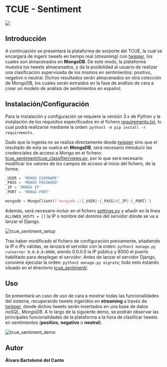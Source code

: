 # TCUE - Sentiment

<div>
  <img src="https://github.com/alvarob96/tcue/blob/master/resources/tcue_es.png"><br>
</div>

## Introducción

A continuación se presentará la plataforma de sorporte del TCUE, la cual se encargará de ingerir tweets en tiempo real 
(_streaming_) con [twipper](https://github.com/alvarob96/twipper), los cuales son almacenados en **MongoDB**. De este modo,
la plataforma muestra los tweets almacenados, y da la posibilidad al usuario de realizar una clasificación supervisada
de los mismos en sentimientos: positivo, negativo o neutral. Dichos resultados serán almacenados en otra colección de 
MongoDB, los cuales serán extraidos en la fase de análisis de cara a crear un modelo de análisis de sentimientos en 
español.

## Instalación/Configuración

Para la instalación y configuración se requiere la versión 3.x de Python y la instalación de los requisitos especificados 
en el fichero [requirements.txt](https://github.com/alvarob96/tcue/blob/master/tcue_sentiment/requirements.txt), lo cual 
podrá realizarse mediante la orden: ``python3 -m pip install -r requirements``. 

Dado que la ingesta no se realiza directamente desde [twipper](https://github.com/alvarob96/twipper) sino que el 
resultado de esta se vuelca en **MongoDB**, será necesario introducir las credenciales de acceso a Mongo en el fichero: 
[tcue_sentiment/tcue_classifier/views.py](https://github.com/alvarob96/tcue/blob/master/tcue_sentiment/tcue_classifier/views.py), 
por lo que será necesario modificar los valores de los campos de acceso al inicio del fichero, de la forma: 

````python
_USER = 'MONGO USERNAME'
_PASS = 'MONGO PASSWORD'
_IP = 'MONGO IP'
_PORT = 'MONGO PORT'

mongodb = MongoClient(f'mongodb://{_USER}:{_PASS}@{_IP}:{_PORT}')
````

Además, será necesario incluir en el fichero 
[settings.py](https://github.com/alvarob96/tcue/blob/master/tcue_sentiment/tcue_sentiment/settings.py) y añadir en la línea
``ALLOWED_HOSTS = []`` la IP o nombre del dominio del servidor dónde se va a lanzar el Django.

![tcue_sentiment_setup](https://github.com/alvarob96/tcue/blob/master/resources/tcue_sentiment_setup.gif)

Tras haber modificado el fichero de configuración previamente, añadiendo la IP o IPs válidas, se lanzará el servidor con
la orden: ``python3 manage.py runserver 0.0.0.0:8000``, siendo 0.0.0.0 la IP pública y 8000 el puerto habilitado para 
desplegar el servidor. Antes de lanzar el servidor Django, conviene ejecutar la orden: ``python3 manage.py migrate``; todo
esto estando situado en el directorio [tcue_sentiment/](https://github.com/alvarob96/tcue/tree/master/tcue_sentiment).

## Uso

Se presentará un caso de uso de cara a mostrar todas las funcionalidades del sistema, recuperando tweets ingeridos en
**streaming** a través de [twipper](https://github.com/alvarob96/twipper), donde dichos tweets serán insertados en 
una base de datos _noSQL_, _MongoDB_. A lo largo de la siguiente demo, se podrán observar las principales 
funcionalidades de la plataforma a la hora de clasificar tweets en sentimientos (**positivo**, **negativo** o **neutral**).

![tcue_sentiment_demo](https://github.com/alvarob96/tcue/blob/master/resources/tcue_sentiment_demo.gif)

## Autor

**Álvaro Bartolomé del Canto**